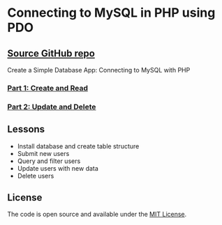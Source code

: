 # Connecting to MySQL in PHP using PDO

## [Source GitHub repo](https://github.com/taniarascia/pdo)

Create a Simple Database App: Connecting to MySQL with PHP

### [Part 1: Create and Read](https://www.taniarascia.com/create-a-simple-database-app-connecting-to-mysql-with-php/)
### [Part 2: Update and Delete](https://www.taniarascia.com/create-a-simple-crud-database-app-php-update-delete/)

## Lessons

- Install database and create table structure
- Submit new users
- Query and filter users
- Update users with new data
- Delete users

## License

The code is open source and available under the [MIT License](LICENSE.md).
